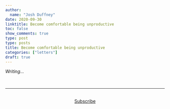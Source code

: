 ```yaml
---
author:
  name: "Josh Duffney"
date: 2020-09-30
linktitle: Become comfortable being unproductive
toc: false
show_comments: true
type: post
type: posts
title: Become comfortable being unproductive
categories: ["letters"]
draft: true
---
```


_Writing..._

<br>

---

<br>

<div align="center">
<a href="https://share.mailbrew.com/joshduffney/josh-duffney-monthly-digest-EJ7KkacwQyPl">Subscribe</a>
</div>

<br>